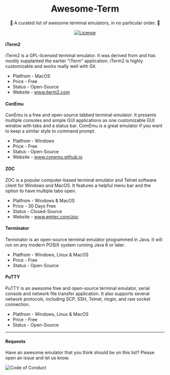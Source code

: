 <h1 align="center"> Awesome-Term </h1>
<p align="center"> 📡 A curated list of awesome terminal emulators, in no particular order. 📡</p>
<p align="center">
  <a href="http://vutondesign.com/MyMIT"><img src="https://img.shields.io/badge/license-MIT-blue.svg" alt="License"></a>
</p>

#### iTerm2
iTerm2 is a GPL-licensed terminal emulator. It was derived from and has mostly supplanted the earlier "iTerm" application. iTerm2 is highly customizable and works really well with Git.

- Platfrom - MacOS
- Price - Free
- Status - Open-Source
- Website - www.iterm2.com

#### ConEmu
ConEmu is a free and open-source tabbed terminal emulator. It presents multiple consoles and simple GUI applications as one customizable GUI window with tabs and a status bar. ComEmu is a great emulator if you want to keep a similar style to command prompt.

- Platfrom - Windows
- Price - Free
- Status - Open-Source
- Website - www.conemu.github.io

#### ZOC
ZOC is a popular computer-based terminal emulator and Telnet software client for Windows and MacOS. It features a helpful menu bar and the option to have multiple tabs open.

- Platfrom - Windows & MacOS
- Price - 30 Days Free
- Status - Closed-Source
- Website - www.emtec.com/zoc

#### Terminator 
Terminator is an open-source terminal emulator programmed in Java. It will run on any modern POSIX system running Java 6 or later. 

- Platfrom - Windows, Linux & MacOS
- Price - Free
- Status - Open-Source


#### PuTTY 
PuTTY is an awesome free and open-source terminal emulator, serial console and network file transfer application. It also supports several network protocols, including SCP, SSH, Telnet, rlogin, and raw socket connection.

- Platfrom - Windows, Linux & MacOS
- Price - Free
- Status - Open-Source

----

#### Requests
Have an awesome emulator that you think should be on this list? Please open an issue and let us know.

![Code of Conduct](https://img.shields.io/badge/%E2%88%9A-Code%20of%20Conduct-orange.svg)
